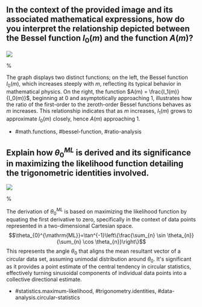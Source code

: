 ## In the context of the provided image and its associated mathematical expressions, how do you interpret the relationship depicted between the Bessel function $I_0(m)$ and the function $A(m)$?

![](https://cdn.mathpix.com/cropped/2024_05_13_895fbab03e81bab56181g-1.jpg?height=512&width=1492&top_left_y=232&top_left_x=128)

%

The graph displays two distinct functions; on the left, the Bessel function $I_0(m)$, which increases steeply with $m$, reflecting its typical behavior in mathematical physics. On the right, the function $A(m) = \frac{I_1(m)}{I_0(m)}$, beginning at 0 and asymptotically approaching 1, illustrates how the ratio of the first-order to the zeroth-order Bessel functions behaves as $m$ increases. This relationship indicates that as $m$ increases, $I_1(m)$ grows to approximate $I_0(m)$ closely, hence $A(m)$ approaching 1.

- #math.functions, #bessel-function, #ratio-analysis

## Explain how $\theta_{0}^{ML}$ is derived and its significance in maximizing the likelihood function detailing the trigonometric identities involved.

![](https://cdn.mathpix.com/cropped/2024_05_13_895fbab03e81bab56181g-1.jpg?height=512&width=1492&top_left_y=232&top_left_x=128)

%

The derivation of $\theta_{0}^{ML}$ is based on maximizing the likelihood function by equating the first derivative to zero, specifically in the context of data points represented in a two-dimensional Cartesian space. $$\theta_{0}^{\mathrm{ML}}=\tan^{-1}\left\{\frac{\sum_{n} \sin \theta_{n}}{\sum_{n} \cos \theta_{n}}\right\}$$ This represents the angle $\theta_0$ that aligns the mean resultant vector of a circular data set, assuming unimodal distribution around $\theta_0$. It's significant as it provides a point estimate of the central tendency in circular statistics, effectively turning sinusoidal components of individual data points into a collective directional estimate.

- #statistics.maximum-likelihood, #trigonometry.identities, #data-analysis.circular-statistics